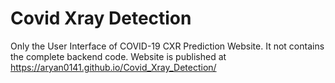 # Covid Xray Detection
Only the User Interface of COVID-19 CXR Prediction Website. It not contains the complete backend code.
Website is published at https://aryan0141.github.io/Covid_Xray_Detection/
